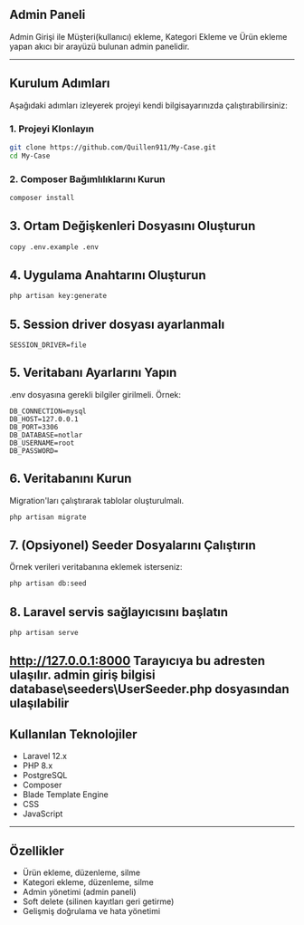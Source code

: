 ## Admin Paneli 

Admin Girişi ile Müşteri(kullanıcı) ekleme, Kategori Ekleme ve Ürün ekleme yapan akıcı bir arayüzü bulunan admin panelidir.

---

## Kurulum Adımları

Aşağıdaki adımları izleyerek projeyi kendi bilgisayarınızda çalıştırabilirsiniz:

### 1. Projeyi Klonlayın
```bash
git clone https://github.com/Quillen911/My-Case.git
cd My-Case
```
### 2. Composer Bağımlılıklarını Kurun
```bash
composer install
```
## 3. Ortam Değişkenleri Dosyasını Oluşturun
```bash
copy .env.example .env
```
## 4. Uygulama Anahtarını Oluşturun
```bash
php artisan key:generate
```
## 5. Session driver dosyası ayarlanmalı

```env
SESSION_DRIVER=file
```

## 5. Veritabanı Ayarlarını Yapın

.env dosyasına gerekli bilgiler girilmeli. Örnek:

```env
DB_CONNECTION=mysql
DB_HOST=127.0.0.1
DB_PORT=3306
DB_DATABASE=notlar
DB_USERNAME=root
DB_PASSWORD=
```

## 6. Veritabanını Kurun
Migration'ları çalıştırarak tablolar oluşturulmalı.
```bash
php artisan migrate
```
## 7. (Opsiyonel) Seeder Dosyalarını Çalıştırın
Örnek verileri veritabanına eklemek isterseniz:
```bash
php artisan db:seed
```
## 8. Laravel servis sağlayıcısını başlatın
```bash
php artisan serve
```
http://127.0.0.1:8000  Tarayıcıya bu adresten ulaşılır.
admin giriş bilgisi 
database\seeders\UserSeeder.php dosyasından ulaşılabilir
---

## Kullanılan Teknolojiler

- Laravel 12.x
- PHP 8.x
- PostgreSQL
- Composer
- Blade Template Engine
- CSS
- JavaScript

---

##  Özellikler

- Ürün ekleme, düzenleme, silme
- Kategori ekleme, düzenleme, silme
- Admin yönetimi (admin paneli)
- Soft delete (silinen kayıtları geri getirme)
- Gelişmiş doğrulama ve hata yönetimi

  
